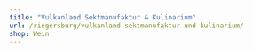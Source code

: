 ```yaml
---
title: "Vulkanland Sektmanufaktur & Kulinarium"
url: /riegersburg/vulkanland-sektmanufaktur-und-kulinarium/
shop: Wein
---
```

